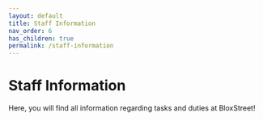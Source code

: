 ```yaml
---
layout: default
title: Staff Information
nav_order: 6
has_children: true
permalink: /staff-information 
---
```


# Staff Information
Here, you will find all information regarding tasks and duties at BloxStreet! 
